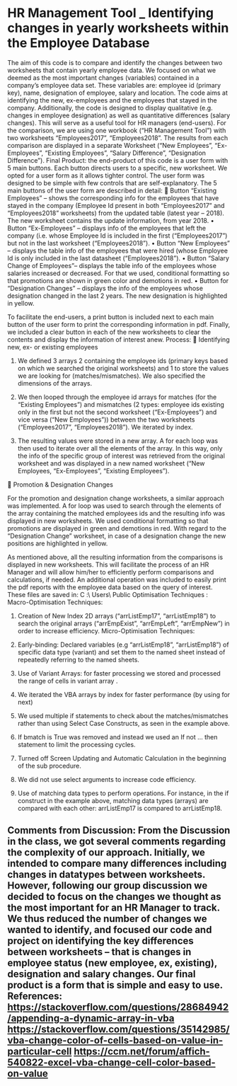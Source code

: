 # HR Management Tool _ Identifying changes in yearly worksheets within the Employee Database

The aim of this code is to compare and identify the changes between two worksheets that contain yearly employee data. We focused on what we deemed as the most important changes (variables) contained in a company’s employee data set. These variables are: employee id (primary key), name, designation of employee, salary and location. The code aims at identifying the new, ex-employees and the employees that stayed in the company. Additionally, the code is designed to display qualitative (e.g. changes in employee designation) as well as quantitative differences (salary changes). This will serve as a useful tool for HR managers (end-users).
For the comparison, we are using one workbook (“HR Management Tool”) with two worksheets “Employees2017”, “Employees2018”. The results from each comparison are displayed in a separate Worksheet (“New Employees”, “Ex-Employees”, “Existing Employees”, “Salary Difference”, “Designation Difference”). 
Final Product: the end-product of this code is a user form with 5 main buttons. Each button directs users to a specific, new worksheet.  We opted for a user form as it allows tighter control. The user form was designed to be simple with few controls that are self-explanatory. The 5 main buttons of the user form are described in detail:
	Button “Existing Employees” – shows the corresponding info for the employees that have stayed in the company (Employee Id present in both “Employees2017” and “Employees2018” worksheets) from the updated table (latest year – 2018). The new worksheet contains the update information, from year 2018. 
•	Button “Ex-Employees” – displays info of the employees that left the company (i.e. whose Employee Id is included in the first (“Employees2017”) but not in the last worksheet (“Employees2018”).
•	Button “New Employees” – displays the table info of the employees that were hired (whose Employee Id is only included in the last datasheet (“Employees2018”).
•	Button “Salary Change of Employees”– displays the table info of the employees whose salaries increased or decreased. For that we used, conditional formatting so that promotions are shown in green color and demotions in red.
•	Button for “Designation Changes” – displays the info of the employees whose designation changed in the last 2 years. The new designation is highlighted in yellow.

To facilitate the end-users, a print button is included next to each main button of the user form to print the corresponding information in pdf. Finally, we included a clear button in each of the new worksheets to clear the contents and display the information of interest anew. 
Process: 
	Identifying new, ex- or existing employees

1)	We defined 3 arrays 2 containing the employee ids (primary keys based on which we searched the original worksheets) and 1 to store the values we are looking for (matches/mismatches). We also specified the dimensions of the arrays. 

2)	We then looped through the employee id arrays for matches (for the “Existing Employees”) and mismatches (2 types: employee ids existing only in the first but not the second worksheet (“Ex-Employees”) and vice versa (“New Employees”)) between the two worksheets (“Employees2017”, “Employees2018”). We iterated by index.

3)	The resulting values were stored in a new array. A for each loop was then used to iterate over all the elements of the array. In this way, only the info of the specific group of interest was retrieved from the original worksheet and was displayed in a new named worksheet (“New Employees, “Ex-Employees”, “Existing Employees”).

	Promotion & Designation Changes

For the promotion and designation change worksheets, a similar approach was implemented. A for loop was used to search through the elements of the array containing the matched employees ids and the resulting info was displayed in new worksheets. We used conditional formatting so that promotions are displayed in green and demotions in red. With regard to the “Designation Change” worksheet, in case of a designation change the new positions are highlighted in yellow.

As mentioned above, all the resulting information from the comparisons is displayed in new worksheets. This will facilitate the process of an HR Manager and will allow him/her to efficiently perform comparisons and calculations, if needed. An additional operation was included to easily print the pdf reports with the employee data based on the query of interest. These files are saved in: 
C :\ Users\ Public
Optimisation Techniques :
Macro-Optimisation Techniques:
1)	Creation of New Index 2D arrays (“arrListEmp17”, “arrListEmp18”) to search the original arrays (“arrEmpExist”, “arrEmpLeft”, “arrEmpNew”) in order to increase efficiency. 
Micro-Optimisation Techniques: 
1)	Early-binding: Declared variables (e.g “arrListEmp18”, “arrListEmp18”) of specific data type (variant) and set them to the named sheet instead of repeatedly referring to the named sheets.
2)	Use of Variant Arrays: for faster processing we stored and processed the range of cells in variant array .
3)	We iterated the VBA arrays by index for faster performance (by using for next)

 
4)	We used multiple if statements to check about the matches/mismatches rather than using Select Case Constructs, as seen in the example above. 
5)	If bmatch is True was removed and instead we used an If not … then statement to limit the processing cycles.
6)	Turned off Screen Updating and Automatic Calculation in the beginning of the sub procedure. 
7)	We did not use select arguments to increase code efficiency.
8)	Use of matching data types to perform operations. For instance, in the if construct in the example above, matching data types (arrays) are compared with each other:  arrListEmp17 is compared to arrListEmp18. 

Comments from Discussion: From the Discussion in the class, we got several comments regarding the complexity of our approach. Initially, we intended to compare many differences including changes in datatypes between worksheets. However, following our group discussion we decided to focus on the changes we thought as the most important for an HR Manager to track. We thus reduced the number of changes we wanted to identify, and focused our code and project on identifying the key differences between worksheets – that is changes in employee status (new employee, ex, existing), designation and salary changes.  Our final product is a form that is simple and easy to use. 
References: https://stackoverflow.com/questions/28684942/appending-a-dynamic-array-in-vba
https://stackoverflow.com/questions/35142985/vba-change-color-of-cells-based-on-value-in-particular-cell
https://ccm.net/forum/affich-540822-excel-vba-change-cell-color-based-on-value
----
